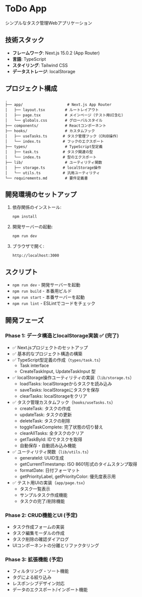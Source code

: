 # ToDo App

シンプルなタスク管理Webアプリケーション

## 技術スタック

- **フレームワーク**: Next.js 15.0.2 (App Router)
- **言語**: TypeScript
- **スタイリング**: Tailwind CSS
- **データストレージ**: localStorage

## プロジェクト構成

```
.
├── app/                    # Next.js App Router
│   ├── layout.tsx         # ルートレイアウト
│   ├── page.tsx           # メインページ（テスト用UI含む）
│   └── globals.css        # グローバルスタイル
├── components/            # Reactコンポーネント
├── hooks/                 # カスタムフック
│   ├── useTasks.ts       # タスク管理フック（CRUD操作）
│   └── index.ts          # フックのエクスポート
├── types/                 # TypeScript型定義
│   ├── task.ts           # タスク関連の型
│   └── index.ts          # 型のエクスポート
├── lib/                   # ユーティリティ関数
│   ├── storage.ts        # localStorage操作
│   └── utils.ts          # 汎用ユーティリティ
└── requirements.md        # 要件定義書
```

## 開発環境のセットアップ

1. 依存関係のインストール:
   ```bash
   npm install
   ```

2. 開発サーバーの起動:
   ```bash
   npm run dev
   ```

3. ブラウザで開く:
   ```
   http://localhost:3000
   ```

## スクリプト

- `npm run dev` - 開発サーバーを起動
- `npm run build` - 本番用ビルド
- `npm run start` - 本番サーバーを起動
- `npm run lint` - ESLintでコードをチェック

## 開発フェーズ

### Phase 1: データ構造とlocalStorage実装 ✅ (完了)
- ✅ Next.jsプロジェクトのセットアップ
- ✅ 基本的なプロジェクト構造の構築
- ✅ TypeScript型定義の作成（`types/task.ts`）
  - Task interface
  - CreateTaskInput, UpdateTaskInput 型
- ✅ localStorage操作ユーティリティの実装（`lib/storage.ts`）
  - loadTasks: localStorageからタスクを読み込み
  - saveTasks: localStorageにタスクを保存
  - clearTasks: localStorageをクリア
- ✅ タスク管理カスタムフック（`hooks/useTasks.ts`）
  - createTask: タスクの作成
  - updateTask: タスクの更新
  - deleteTask: タスクの削除
  - toggleTaskComplete: 完了状態の切り替え
  - clearAllTasks: 全タスクのクリア
  - getTaskById: IDでタスクを取得
  - 自動保存・自動読み込み機能
- ✅ ユーティリティ関数（`lib/utils.ts`）
  - generateId: UUID生成
  - getCurrentTimestamp: ISO 8601形式のタイムスタンプ取得
  - formatDate: 日付フォーマット
  - getPriorityLabel, getPriorityColor: 優先度表示用
- ✅ テスト用UIの実装（`app/page.tsx`）
  - タスク一覧表示
  - サンプルタスク作成機能
  - タスクの完了/削除機能

### Phase 2: CRUD機能とUI (予定)
- タスク作成フォームの実装
- タスク編集モーダルの作成
- タスク削除の確認ダイアログ
- UIコンポーネントの分離とリファクタリング

### Phase 3: 拡張機能 (予定)
- フィルタリング・ソート機能
- タグによる絞り込み
- レスポンシブデザイン対応
- データのエクスポート/インポート機能
